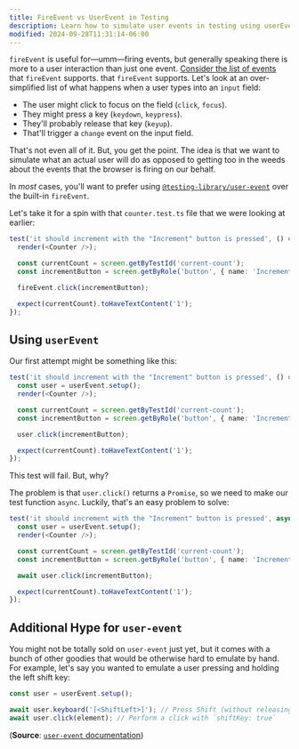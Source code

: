```yaml
---
title: FireEvent vs UserEvent in Testing
description: Learn how to simulate user events in testing using userEvent.
modified: 2024-09-28T11:31:14-06:00
---
```


`fireEvent` is useful for—umm—firing events, but generally speaking there is more to a user interaction than just one event. [Consider the list of events](fire-event-events.md) that `fireEvent` supports. that `fireEvent` supports. Let's look at an over-simplified list of what happens when a user types into an `input` field:

- The user might click to focus on the field (`click`, `focus`).
- They might press a key (`keydown`, `keypress`).
- They'll probably release that key (`keyup`).
- That'll trigger a `change` event on the input field.

That's not even all of it. But, you get the point. The idea is that we want to simulate what an actual user will do as opposed to getting too in the weeds about the events that the browser is firing on our behalf.

In *most* cases, you'll want to prefer using [`@testing-library/user-event`](https://www.npmjs.com/package/@testing-library/user-event) over the built-in `fireEvent`.

Let's take it for a spin with that `counter.test.ts` file that we were looking at earlier:

```ts
test('it should increment with the "Increment" button is pressed', () => {
  render(<Counter />);

  const currentCount = screen.getByTestId('current-count');
  const incrementButton = screen.getByRole('button', { name: 'Increment' });

  fireEvent.click(incrementButton);

  expect(currentCount).toHaveTextContent('1');
});
```

## Using `userEvent`

Our first attempt might be something like this:

```ts
test('it should increment with the "Increment" button is pressed', () => {
  const user = userEvent.setup();
  render(<Counter />);

  const currentCount = screen.getByTestId('current-count');
  const incrementButton = screen.getByRole('button', { name: 'Increment' });

  user.click(incrementButton);

  expect(currentCount).toHaveTextContent('1');
});
```

This test will fail. But, why?

The problem is that `user.click()` returns a `Promise`, so we need to make our test function `async`. Luckily, that's an easy problem to solve:

```ts
test('it should increment with the "Increment" button is pressed', async () => {
  const user = userEvent.setup();
  render(<Counter />);

  const currentCount = screen.getByTestId('current-count');
  const incrementButton = screen.getByRole('button', { name: 'Increment' });

  await user.click(incrementButton);

  expect(currentCount).toHaveTextContent('1');
});
```

## Additional Hype for `user-event`

You might not be totally sold on `user-event` just yet, but it comes with a bunch of other goodies that would be otherwise hard to emulate by hand. For example, let's say you wanted to emulate a user pressing and holding the left shift key:

```ts
const user = userEvent.setup();

await user.keyboard('[<ShiftLeft>]'); // Press Shift (without releasing it)
await user.click(element); // Perform a click with `shiftKey: true`
```

(**Source**: [`user-event` documentation](https://testing-library.com/docs/user-event/setup#starting-a-session-per-setup))
